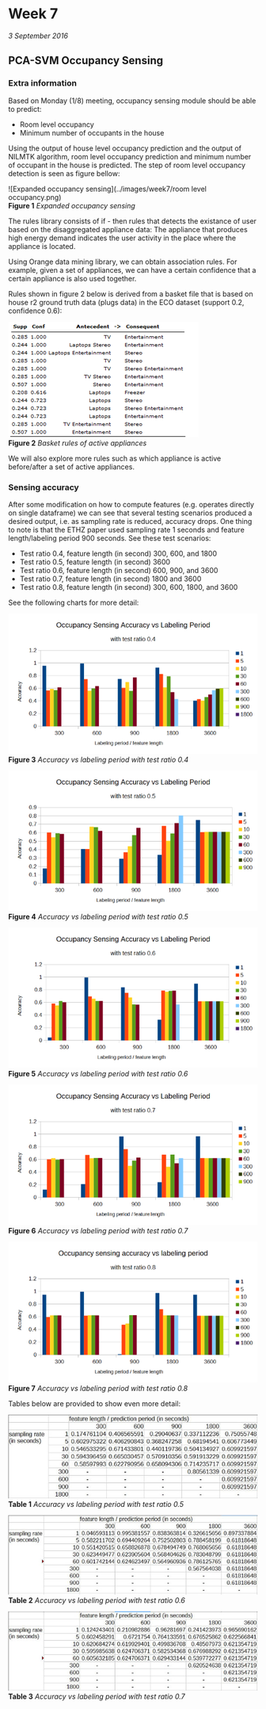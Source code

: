 # Week 7
*3 September 2016*

## PCA-SVM Occupancy Sensing
### Extra information
Based on Monday (1/8) meeting, occupancy sensing module should be able to predict:
* Room level occupancy
* Minimum number of occupants in the house

Using the output of house level occupancy prediction and the output of NILMTK algorithm, room level occupancy prediction and minimum number of occupant in the house is predicted. The step of room level occupancy detection is seen as figure bellow:

![Expanded occupancy sensing](../images/week7/room level occupancy.png)<br>
    **Figure 1** *Expanded occupancy sensing*

The rules library consists of if - then rules that detects the existance of user based on the disaggregated appliance data: The appliance that produces high energy demand indicates the user activity in the place where the appliance is located.

Using Orange data mining library, we can obtain association rules. For example, given a set of appliances, we can have a certain confidence that a certain appliance is also used together.

Rules shown in figure 2 below is derived from a basket file that is based on house r2 ground truth data (plugs data) in the ECO dataset (support 0.2, confidence 0.6):

![Basket rules of active appliances](../images/week7/rule-02-06.PNG)<br>
    **Figure 2** *Basket rules of active appliances*

We will also explore more rules such as which appliance is active before/after a set of active appliances.	

### Sensing accuracy
After some modification on how to compute features (e.g. operates directly on single dataframe) we can see that several testing scenarios produced a desired output, i.e. as sampling rate is reduced, accuracy drops. One thing to note is that the ETHZ paper used sampling rate 1 seconds and feature length/labeling period 900 seconds. See these test scenarios:
* Test ratio 0.4, feature length (in second) 300, 600, and 1800
* Test ratio 0.5, feature length (in second) 3600
* Test ratio 0.6, feature length (in second) 600, 900, and 3600
* Test ratio 0.7, feature length (in second) 1800 and 3600
* Test ratio 0.8, feature length (in second) 300, 600, 1800, and 3600

See the following charts for more detail:

![Chart 0.4 test ratio](../images/week7/acc-04.png)<br>
    **Figure 3** *Accuracy vs labeling period with test ratio 0.4*

![Chart 0.5 test ratio](../images/week7/acc-05.png)<br>
    **Figure 4** *Accuracy vs labeling period with test ratio 0.5*
	
![Chart 0.6 test ratio](../images/week7/acc-06.png)<br>
    **Figure 5** *Accuracy vs labeling period with test ratio 0.6*
	
![Chart 0.7 test ratio](../images/week7/acc-07.png)<br>
    **Figure 6** *Accuracy vs labeling period with test ratio 0.7*
	
![Chart 0.8 test ratio](../images/week7/acc-08.png)<br>
    **Figure 7** *Accuracy vs labeling period with test ratio 0.8*

Tables below are provided to show even more detail:

![Table 0.5 test ratio](../images/week7/tacc-05.JPG)<br>
	**Table 1** *Accuracy vs labeling period with test ratio 0.5*
	
![Table 0.6 test ratio](../images/week7/tacc-06.JPG)<br>
	**Table 2** *Accuracy vs labeling period with test ratio 0.6*
	
![Table 0.7 test ratio](../images/week7/tacc-07.JPG)<br>
	**Table 3** *Accuracy vs labeling period with test ratio 0.7*    
